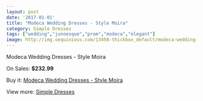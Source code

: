 ```yaml
---
layout: post
date: '2017-01-01'
title: "Modeca Wedding Dresses - Style Moira"
category: Simple Dresses
tags: ["wedding","junoesque","prom","modeca","elegant"]
image: http://img.sequinious.com/13458-thickbox_default/modeca-wedding-dresses-style-moira.jpg
---
```

Modeca Wedding Dresses - Style Moira

On Sales: **$232.99**
<a href="https://www.sequinious.com/simple-dresses/6365-modeca-wedding-dresses-style-moira.html"><amp-img layout="responsive" width="600" height="600" src="//img.sequinious.com/13458-thickbox_default/modeca-wedding-dresses-style-moira.jpg" alt="Modeca Wedding Dresses - Style Moira 0" /></a>
<a href="https://www.sequinious.com/simple-dresses/6365-modeca-wedding-dresses-style-moira.html"><amp-img layout="responsive" width="600" height="600" src="//img.sequinious.com/13460-thickbox_default/modeca-wedding-dresses-style-moira.jpg" alt="Modeca Wedding Dresses - Style Moira 1" /></a>
<a href="https://www.sequinious.com/simple-dresses/6365-modeca-wedding-dresses-style-moira.html"><amp-img layout="responsive" width="600" height="600" src="//img.sequinious.com/13459-thickbox_default/modeca-wedding-dresses-style-moira.jpg" alt="Modeca Wedding Dresses - Style Moira 2" /></a>

Buy it: [Modeca Wedding Dresses - Style Moira](https://www.sequinious.com/simple-dresses/6365-modeca-wedding-dresses-style-moira.html "Modeca Wedding Dresses - Style Moira")

View more: [Simple Dresses](https://www.sequinious.com/5-simple-dresses "Simple Dresses")